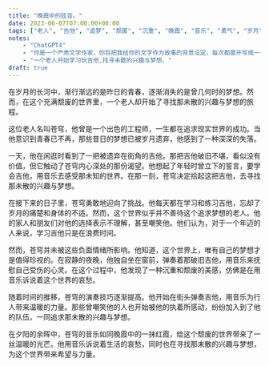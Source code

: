 ```yaml
---
title: "晚霞中的弦音。"
date: 2023-06-07T07:00:00+08:00
tags: ["老人", "吉他", "追梦", "颓废", "沉重", "晚霞", "音乐", "勇气", "岁月", "梦想"]
notes:
    - "ChatGPT4"
    - "你是一个严肃文学作家，你将把我给你的文字作为故事的背景设定，每次都展开写成一个充满寓意的故事，并给每个故事一个诗意的标题。故事的基调应该尽量沉重和颓废。"
    - "一个老人开始学习玩吉他,找寻未散的兴趣与梦想。"
draft: true
---
```


在岁月的长河中，渐行渐远的是昨日的青春，逐渐消失的是曾几何时的梦想。然而，在这个充满颓废的世界里，一个老人却开始了寻找那未散的兴趣与梦想的旅程。

这位老人名叫苍穹，他曾是一个出色的工程师，一生都在追求现实世界的成功。当他意识到青春已不再，那些昔日的梦想已被岁月遗弃，他感到了一种深深的失落。

一天，他在闲逛时看到了一把被遗弃在街角的吉他。那把吉他破旧不堪，看似没有价值，但它触动了苍穹内心深处的那份渴望。他想起了年轻时曾立下的誓言，要学会吉他，用音乐去感受那未知的世界。在那一刻，苍穹决定拾起这把吉他，去寻找那未散的兴趣与梦想。

在接下来的日子里，苍穹勇敢地迎向了挑战。他每天都在学习和练习吉他，忘却了岁月的痛楚和身体的不适。然而，这个世界似乎并不善待这个追求梦想的老人。他的家人和朋友们对他的选择表示不理解，甚至嘲笑他。他们认为，对于一个年迈的人来说，学习吉他只是在浪费时间。

然而，苍穹并未被这些负面情绪所影响。他知道，这个世界上，唯有自己的梦想才是值得珍视的。在寂静的夜晚，他独自坐在窗前，弹奏着那破旧吉他，用音乐来抚慰自己受伤的心灵。在这个过程中，他发现了一种沉重和颓废的美感，仿佛是在用音乐诉说着这个世界的哀愁。

随着时间的推移，苍穹的演奏技巧逐渐提高。他开始在街头弹奏吉他，用音乐为行人带来温暖的力量。那些曾嘲笑他的人也开始被他的执着所感动，纷纷加入到了他的队伍，一同追求那未散的兴趣与梦想。

在夕阳的余晖中，苍穹的音乐如同晚霞中的一抹红霞，给这个颓废的世界带来了一丝温暖的光芒。他用音乐诉说着生活的哀愁，同时也在寻找那未散的兴趣与梦想，为这个世界带来希望与力量。

